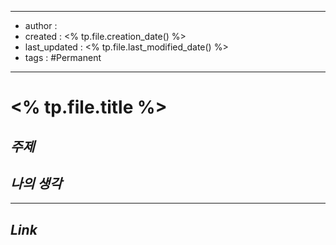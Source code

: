 
---
- author : 
- created : <% tp.file.creation_date() %>
- last_updated : <% tp.file.last_modified_date() %>
- tags : #Permanent 
---

# <% tp.file.title %>

## *주제*

## *나의 생각*

---

## *Link*